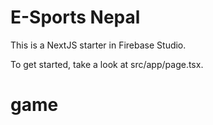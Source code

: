 # E-Sports Nepal

This is a NextJS starter in Firebase Studio.

To get started, take a look at src/app/page.tsx.
# game
